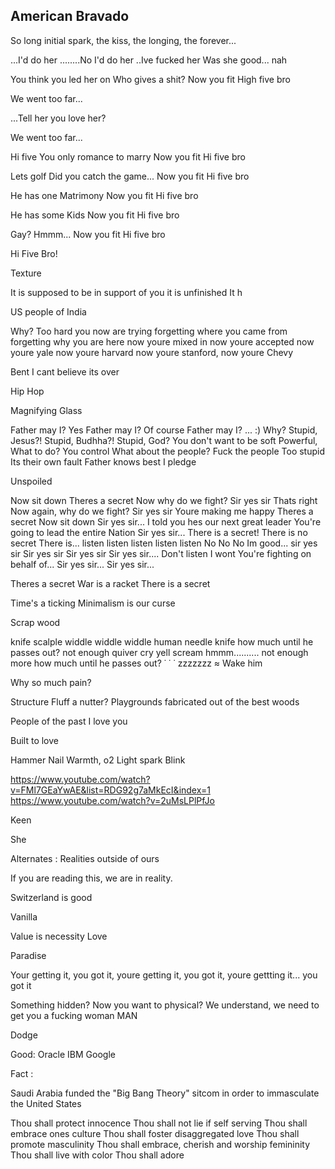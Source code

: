 ## American Bravado

So long initial spark, the kiss, the longing, the forever...

...I'd do her
........No I'd do her
..Ive fucked her
Was she good... nah

You think you led her on
Who gives a shit?
Now you fit
High five bro

We went too far...

...Tell her you love her?

We went too far...

Hi five
You only romance to marry
Now you fit
Hi five bro

Lets golf
Did you catch the game... 
Now you fit
Hi five bro

He has one
Matrimony
Now you fit
Hi five bro

He has some
Kids
Now you fit
Hi five bro
			
Gay?
Hmmm...
Now you fit
Hi five bro

Hi
Five 
Bro!	




Texture

It is supposed to be in support of you
it is unfinished
It h




US people of India

Why?
Too hard you now are trying
forgetting where you came from
forgetting why you are here
now youre mixed in
now youre accepted
now youre yale
now youre harvard
now youre stanford, 
now youre Chevy 


Bent I cant believe its over

Hip Hop


Magnifying Glass

Father may I?
Yes
Father may I?
Of course
Father may I?
...
:)
Why?
Stupid, Jesus?!
Stupid, Budhha?!
Stupid, God?
You don't want to be soft
Powerful, What to do?
You control
What about the people?
Fuck the people
Too stupid
Its their own fault
Father knows best
I pledge






Unspoiled

Now sit down
Theres a secret
Now why do we fight?
Sir yes sir
Thats right
Now again, why do we fight?
Sir yes sir
Youre making me happy
Theres a secret
Now sit down
Sir yes sir...
I told you hes our next great leader
You're going to lead the entire Nation
Sir yes sir...
There is a secret!
There is no secret
There is...
listen 
listen 
listen 
listen 
listen
No
No
No Im good... sir yes sir
Sir yes sir
Sir yes sir
Sir yes sir....
Don't listen
I wont
You're fighting on behalf of...
Sir yes sir...
Sir yes sir...



Theres a secret
War is a racket
There is a secret

Time's a ticking
Minimalism is our curse


















Scrap wood

knife
scalple
widdle
widdle 
widdle
human 
needle
knife
how much until he passes out?
not enough
quiver
cry
yell
scream
hmmm..........
not enough
more
how much until he passes out?
˙
˙
˙
zzzzzzz
≈ Wake him


Why so much pain? 








Structure
Fluff a nutter?
Playgrounds fabricated out of the best woods






People of the past
I love you







Built to love

Hammer
Nail
Warmth, o2
Light spark
Blink








https://www.youtube.com/watch?v=FMl7GEaYwAE&list=RDG92g7aMkEcI&index=1
https://www.youtube.com/watch?v=2uMsLPlPfJo




Keen

She












Alternates : Realities outside of ours

If you are reading this, we are in reality. 





Switzerland is good




Vanilla

Value is necessity
Love



Paradise

Your getting it, you got it, youre getting it, you got it, youre gettting it... you got it







Something hidden?
Now you want to physical?
We understand, we need to get you a fucking woman MAN


Dodge


Good:
Oracle
IBM
Google








Fact : 

Saudi Arabia funded the "Big Bang Theory" sitcom in order to immasculate the United States












Thou shall protect innocence
Thou shall not lie if self serving
Thou shall embrace ones culture
Thou shall foster disaggregated love
Thou shall promote masculinity
Thou shall embrace, cherish and worship femininity
Thou shall live with color
Thou shall adore




